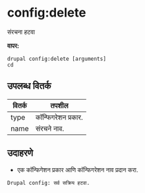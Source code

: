 # config:delete
संरचना हटवा

**वापर:**
```
drupal config:delete [arguments]
cd
```

## उपलब्ध वितर्क
वितर्क | तपशील
---------|-------------
type | कॉन्फिगरेशन प्रकार.
name | संरचने नाव.

## उदाहरणे
* एक कॉन्फिगेशन प्रकार आणि कॉन्फिगरेशन नाव प्रदान करा.
```
Drupal config: सर्व सक्रिय हटवा.
```
